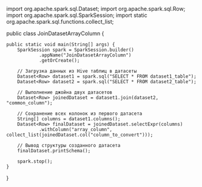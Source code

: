 import org.apache.spark.sql.Dataset;
import org.apache.spark.sql.Row;
import org.apache.spark.sql.SparkSession;
import static org.apache.spark.sql.functions.collect_list;

public class JoinDatasetArrayColumn {

    public static void main(String[] args) {
        SparkSession spark = SparkSession.builder()
                .appName("JoinDatasetArrayColumn")
                .getOrCreate();

        // Загрузка данных из Hive таблиц в датасеты
        Dataset<Row> dataset1 = spark.sql("SELECT * FROM dataset1_table");
        Dataset<Row> dataset2 = spark.sql("SELECT * FROM dataset2_table");

        // Выполнение джойна двух датасетов
        Dataset<Row> joinedDataset = dataset1.join(dataset2, "common_column");

        // Сохранение всех колонок из первого датасета
        String[] columns = dataset1.columns();
        Dataset<Row> finalDataset = joinedDataset.selectExpr(columns)
                .withColumn("array_column", collect_list(joinedDataset.col("column_to_convert")));

        // Вывод структуры созданного датасета
        finalDataset.printSchema();

        spark.stop();
    }
}
